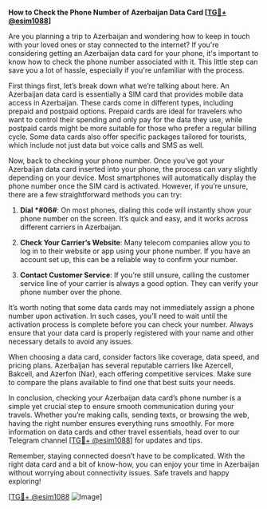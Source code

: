 **How to Check the Phone Number of Azerbaijan Data Card [[TG💪+ @esim1088](https://t.me/s/esim1088)]**

Are you planning a trip to Azerbaijan and wondering how to keep in touch with your loved ones or stay connected to the internet? If you're considering getting an Azerbaijan data card for your phone, it's important to know how to check the phone number associated with it. This little step can save you a lot of hassle, especially if you're unfamiliar with the process.

First things first, let’s break down what we’re talking about here. An Azerbaijan data card is essentially a SIM card that provides mobile data access in Azerbaijan. These cards come in different types, including prepaid and postpaid options. Prepaid cards are ideal for travelers who want to control their spending and only pay for the data they use, while postpaid cards might be more suitable for those who prefer a regular billing cycle. Some data cards also offer specific packages tailored for tourists, which include not just data but voice calls and SMS as well.

Now, back to checking your phone number. Once you’ve got your Azerbaijan data card inserted into your phone, the process can vary slightly depending on your device. Most smartphones will automatically display the phone number once the SIM card is activated. However, if you’re unsure, there are a few straightforward methods you can try:

1. **Dial *#06#**: On most phones, dialing this code will instantly show your phone number on the screen. It’s quick and easy, and it works across different carriers in Azerbaijan.

2. **Check Your Carrier’s Website**: Many telecom companies allow you to log in to their website or app using your phone number. If you have an account set up, this can be a reliable way to confirm your number.

3. **Contact Customer Service**: If you’re still unsure, calling the customer service line of your carrier is always a good option. They can verify your phone number over the phone.

It’s worth noting that some data cards may not immediately assign a phone number upon activation. In such cases, you’ll need to wait until the activation process is complete before you can check your number. Always ensure that your data card is properly registered with your name and other necessary details to avoid any issues.

When choosing a data card, consider factors like coverage, data speed, and pricing plans. Azerbaijan has several reputable carriers like Azercell, Bakcell, and Azerfon (Nar), each offering competitive services. Make sure to compare the plans available to find one that best suits your needs.

In conclusion, checking your Azerbaijan data card’s phone number is a simple yet crucial step to ensure smooth communication during your travels. Whether you’re making calls, sending texts, or browsing the web, having the right number ensures everything runs smoothly. For more information on data cards and other travel essentials, head over to our Telegram channel [[TG💪+ @esim1088](https://t.me/s/esim1088)] for updates and tips.

Remember, staying connected doesn’t have to be complicated. With the right data card and a bit of know-how, you can enjoy your time in Azerbaijan without worrying about connectivity issues. Safe travels and happy exploring!

[[TG💪+ @esim1088](https://t.me/s/esim1088) ![Image](https://i.postimg.cc/Y0z9fWf4/image.png)]